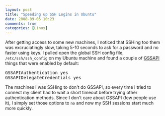 ```yaml
---
layout: post
title: "Speeding up SSH Logins in Ubuntu"
date: 2008-09-05 10:23
comments: true
categories: [Linux]
---
```

After getting access to some new machines, I noticed that SSHing too them was excruciatingly slow, taking 5-10 seconds to ask for a password and no faster using keys.  I pulled open the global SSH config file, `/etc/ssh/ssh_config` on my Ubuntu machine and found a couple of [GSSAPI](http://en.wikipedia.org/wiki/Generic_Security_Services_Application_Program_Interface) things that were enabled by default:

<pre>
GSSAPIAuthentication yes
GSSAPIDelegateCredentials yes
</pre>

The machines I was SSHing to don't do GSSAPI, so every time I tried to connect my client had to wait a short timeout before trying other authentication methods.  Since I don't care about GSSAPI (few people use it), I simply set those options to `no` and now my SSH sessions start much more quickly.
